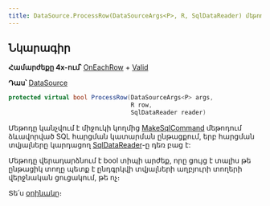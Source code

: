 ```yaml
---
title: DataSource.ProcessRow(DataSourceArgs<P>, R, SqlDataReader) մեթոդ
---
```


## Նկարագիր

**Համարժեքը 4x-ում՝** [OnEachRow](https://armsoft.github.io/as4x-docs/HTM/ProgrGuide/ScriptProcs/OnEachRow.html) + [Valid](https://armsoft.github.io/as4x-docs/HTM/ProgrGuide/ScriptProcs/Valid_Data.html)

**Դաս՝** [DataSource](../ds.md)

```c#
protected virtual bool ProcessRow(DataSourceArgs<P> args, 
                                  R row, 
                                  SqlDataReader reader)
```

Մեթոդը կանչվում է միջուկի կողմից [MakeSqlCommand](MakeSqlCommand.md) մեթոդում ձևավորված SQL հարցման կատարման ընթացքում, երբ հարցման տվյալները կարդացող [SqlDataReader](https://learn.microsoft.com/en-us/dotnet/api/microsoft.data.sqlclient.sqldatareader)-ը դեռ բաց է:

Մեթոդը վերադարձնում է bool տիպի արժեք, որը ցույց է տալիս թե ընթացիկ տողը պետք է ընդգրկվի տվյալների աղբյուրի տողերի վերջնական ցուցակում, թե ոչ։

Տե՛ս [օրինակը](../ds_guide_row_processing.md#processrow)։
